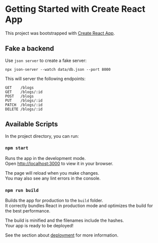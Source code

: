 # Getting Started with Create React App

This project was bootstrapped with [Create React App](https://github.com/facebook/create-react-app).

## Fake a backend

Use `json server` to create a fake server:

`npx json-server --watch data/db.json --port 8000`

This will server the following endpoints:

```
GET    /blogs
GET    /blogs/:id
POST   /blogs
PUT    /blogs/:id
PATCH  /blogs/:id
DELETE /blogs/:id
```

## Available Scripts

In the project directory, you can run:

### `npm start`

Runs the app in the development mode.\
Open [http://localhost:3000](http://localhost:3000) to view it in your browser.

The page will reload when you make changes.\
You may also see any lint errors in the console.

### `npm run build`

Builds the app for production to the `build` folder.\
It correctly bundles React in production mode and optimizes the build for the best performance.

The build is minified and the filenames include the hashes.\
Your app is ready to be deployed!

See the section about [deployment](https://facebook.github.io/create-react-app/docs/deployment) for more information.

